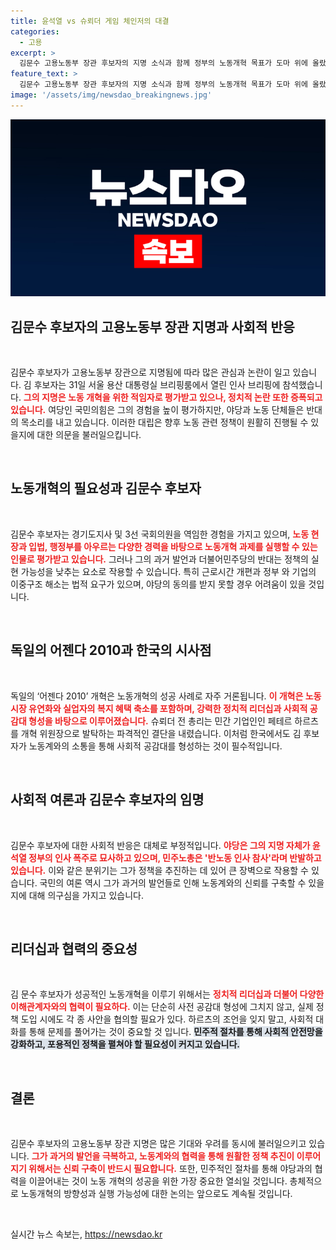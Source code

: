 ```yaml
---
title: 윤석열 vs 슈뢰더 게임 체인저의 대결
categories:
  - 고용
excerpt: >
  김문수 고용노동부 장관 후보자의 지명 소식과 함께 정부의 노동개혁 목표가 도마 위에 올랐다. 그의 과거 언행이 우려를 낳고, 여야의 갈등이 심화되는 상황 속에서 성공적인 개혁 추진이 가능한지 의문이다.
feature_text: >
  김문수 고용노동부 장관 후보자의 지명 소식과 함께 정부의 노동개혁 목표가 도마 위에 올랐다. 그의 과거 언행이 우려를 낳고, 여야의 갈등이 심화되는 상황 속에서 성공적인 개혁 추진이 가능한지 의문이다.
image: '/assets/img/newsdao_breakingnews.jpg'
---
```


<p><img src="/assets/img/newsdao_breakingnews.jpg" alt="firstkoreanews 속보" /></p>

<h2 data-ke-size="size26">김문수 후보자의 고용노동부 장관 지명과 사회적 반응</h2>

<p data-ke-size="size16">&nbsp;</p>

<p>김문수 후보자가 고용노동부 장관으로 지명됨에 따라 많은 관심과 논란이 일고 있습니다. 김 후보자는 31일 서울 용산 대통령실 브리핑룸에서 열린 인사 브리핑에 참석했습니다. <b><span style="color: #ee2323;">그의 지명은 노동 개혁을 위한 적임자로 평가받고 있으나, 정치적 논란 또한 증폭되고 있습니다.</span></b> 여당인 국민의힘은 그의 경험을 높이 평가하지만, 야당과 노동 단체들은 반대의 목소리를 내고 있습니다. 이러한 대립은 향후 노동 관련 정책이 원활히 진행될 수 있을지에 대한 의문을 불러일으킵니다. </p>

<p data-ke-size="size16">&nbsp;</p>

<h2 data-ke-size="size26">노동개혁의 필요성과 김문수 후보자</h2>

<p data-ke-size="size16">&nbsp;</p>

<p>김문수 후보자는 경기도지사 및 3선 국회의원을 역임한 경험을 가지고 있으며, <b><span style="color: #ee2323;">노동 현장과 입법, 행정부를 아우르는 다양한 경력을 바탕으로 노동개혁 과제를 실행할 수 있는 인물로 평가받고 있습니다.</span></b> 그러나 그의 과거 발언과 더불어민주당의 반대는 정책의 실현 가능성을 낮추는 요소로 작용할 수 있습니다. 특히 근로시간 개편과 정부 와 기업의 이중구조 해소는 법적 요구가 있으며, 야당의 동의를 받지 못할 경우 어려움이 있을 것입니다. </p>

<p data-ke-size="size16">&nbsp;</p>

<h2 data-ke-size="size26">독일의 어젠다 2010과 한국의 시사점</h2>

<p data-ke-size="size16">&nbsp;</p>

<p>독일의 ‘어젠다 2010’ 개혁은 노동개혁의 성공 사례로 자주 거론됩니다. <b><span style="color: #ee2323;">이 개혁은 노동시장 유연화와 실업자의 복지 혜택 축소를 포함하며, 강력한 정치적 리더십과 사회적 공감대 형성을 바탕으로 이루어졌습니다.</span></b> 슈뢰더 전 총리는 민간 기업인인 페테르 하르츠를 개혁 위원장으로 발탁하는 파격적인 결단을 내렸습니다. 이처럼 한국에서도 김 후보자가 노동계와의 소통을 통해 사회적 공감대를 형성하는 것이 필수적입니다.</p>

<p data-ke-size="size16">&nbsp;</p>

<h2 data-ke-size="size26">사회적 여론과 김문수 후보자의 임명</h2>

<p data-ke-size="size16">&nbsp;</p>

<p>김문수 후보자에 대한 사회적 반응은 대체로 부정적입니다. <b><span style="color: #ee2323;">야당은 그의 지명 자체가 윤석열 정부의 인사 폭주로 묘사하고 있으며, 민주노총은 '반노동 인사 참사'라며 반발하고 있습니다.</span></b> 이와 같은 분위기는 그가 정책을 추진하는 데 있어 큰 장벽으로 작용할 수 있습니다. 국민의 여론 역시 그가 과거의 발언들로 인해 노동계와의 신뢰를 구축할 수 있을지에 대해 의구심을 가지고 있습니다.</p>

<p data-ke-size="size16">&nbsp;</p>

<h2 data-ke-size="size26">리더십과 협력의 중요성</h2>

<p data-ke-size="size16">&nbsp;</p>

<p>김 문수 후보자가 성공적인 노동개혁을 이루기 위해서는 <b><span style="color: #ee2323;">정치적 리더십과 더불어 다양한 이해관계자와의 협력이 필요하다.</span></b> 이는 단순히 사전 공감대 형성에 그치지 않고, 실제 정책 도입 시에도 각 종 사안을 협의할 필요가 있다. 하르츠의 조언을 잊지 말고, 사회적 대화를 통해 문제를 풀어가는 것이 중요할 것 입니다. <b><span style="background-color: #21538527;">민주적 절차를 통해 사회적 안전망을 강화하고, 포용적인 정책을 펼쳐야 할 필요성이 커지고 있습니다. </span></b></p>

<p data-ke-size="size16">&nbsp;</p>

<h2 data-ke-size="size26">결론</h2>

<p data-ke-size="size16">&nbsp;</p>

<p>김문수 후보자의 고용노동부 장관 지명은 많은 기대와 우려를 동시에 불러일으키고 있습니다. <b><span style="color: #ee2323;">그가 과거의 발언을 극복하고, 노동계와의 협력을 통해 원활한 정책 추진이 이루어지기 위해서는 신뢰 구축이 반드시 필요합니다.</span></b> 또한, 민주적인 절차를 통해 야당과의 협력을 이끌어내는 것이 노동 개혁의 성공을 위한 가장 중요한 열쇠일 것입니다. 총체적으로 노동개혁의 방향성과 실행 가능성에 대한 논의는 앞으로도 계속될 것입니다. </p>

<p data-ke-size="size16">&nbsp;</p>
실시간 뉴스 속보는, <a href="https://newsdao.kr" rel="dofollow">https://newsdao.kr</a>


